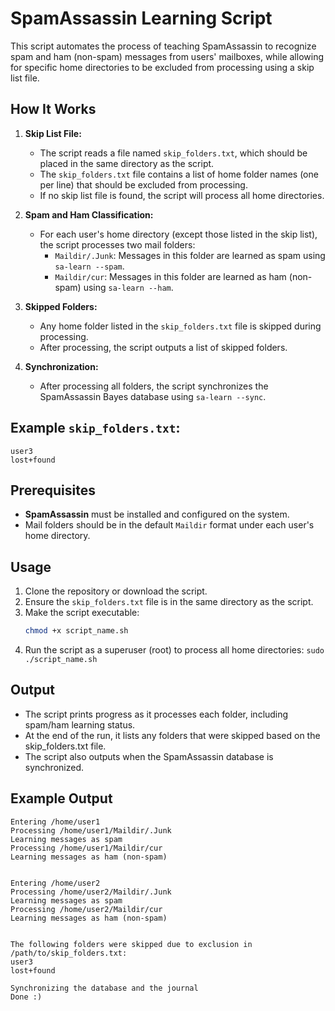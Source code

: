 # SpamAssassin Learning Script

This script automates the process of teaching SpamAssassin to recognize spam and ham (non-spam) messages from users' mailboxes, while allowing for specific home directories to be excluded from processing using a skip list file.

## How It Works

1. **Skip List File:**
   - The script reads a file named `skip_folders.txt`, which should be placed in the same directory as the script.
   - The `skip_folders.txt` file contains a list of home folder names (one per line) that should be excluded from processing.
   - If no skip list file is found, the script will process all home directories.

2. **Spam and Ham Classification:**
   - For each user's home directory (except those listed in the skip list), the script processes two mail folders:
     - `Maildir/.Junk`: Messages in this folder are learned as spam using `sa-learn --spam`.
     - `Maildir/cur`: Messages in this folder are learned as ham (non-spam) using `sa-learn --ham`.

3. **Skipped Folders:**
   - Any home folder listed in the `skip_folders.txt` file is skipped during processing.
   - After processing, the script outputs a list of skipped folders.

4. **Synchronization:**
   - After processing all folders, the script synchronizes the SpamAssassin Bayes database using `sa-learn --sync`.

## Example `skip_folders.txt`:
```
user3
lost+found
```


## Prerequisites

- **SpamAssassin** must be installed and configured on the system.
- Mail folders should be in the default `Maildir` format under each user's home directory.

## Usage

1. Clone the repository or download the script.
2. Ensure the `skip_folders.txt` file is in the same directory as the script.
3. Make the script executable:
   ```bash
   chmod +x script_name.sh
    ```
4. Run the script as a superuser (root) to process all home directories:
`sudo ./script_name.sh`

## Output
- The script prints progress as it processes each folder, including spam/ham learning status.
- At the end of the run, it lists any folders that were skipped based on the skip_folders.txt file.
- The script also outputs when the SpamAssassin database is synchronized.

## Example Output  
```
Entering /home/user1
Processing /home/user1/Maildir/.Junk
Learning messages as spam
Processing /home/user1/Maildir/cur
Learning messages as ham (non-spam)


Entering /home/user2
Processing /home/user2/Maildir/.Junk
Learning messages as spam
Processing /home/user2/Maildir/cur
Learning messages as ham (non-spam)


The following folders were skipped due to exclusion in /path/to/skip_folders.txt:
user3
lost+found

Synchronizing the database and the journal
Done :)
```
